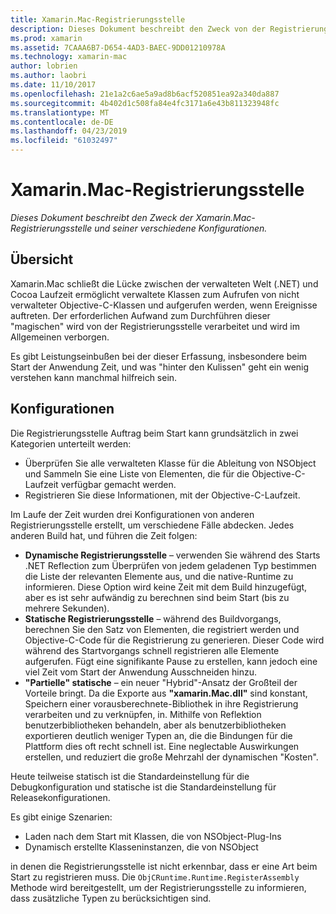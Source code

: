 ```yaml
---
title: Xamarin.Mac-Registrierungsstelle
description: Dieses Dokument beschreibt den Zweck von der Registrierungsstelle Xamarin.Mac und die dynamische, static und partielle statische (Hybrid) Nutzung Konfigurationen.
ms.prod: xamarin
ms.assetid: 7CAAA6B7-D654-4AD3-BAEC-9DD01210978A
ms.technology: xamarin-mac
author: lobrien
ms.author: laobri
ms.date: 11/10/2017
ms.openlocfilehash: 21e1a2c6ae5a9ad8b6acf520851ea92a340da887
ms.sourcegitcommit: 4b402d1c508fa84e4fc3171a6e43b811323948fc
ms.translationtype: MT
ms.contentlocale: de-DE
ms.lasthandoff: 04/23/2019
ms.locfileid: "61032497"
---
```

# <a name="xamarinmac-registrar"></a>Xamarin.Mac-Registrierungsstelle

_Dieses Dokument beschreibt den Zweck der Xamarin.Mac-Registrierungsstelle und seiner verschiedene Konfigurationen._

## <a name="overview"></a>Übersicht

Xamarin.Mac schließt die Lücke zwischen der verwalteten Welt (.NET) und Cocoa Laufzeit ermöglicht verwaltete Klassen zum Aufrufen von nicht verwalteter Objective-C-Klassen und aufgerufen werden, wenn Ereignisse auftreten. Der erforderlichen Aufwand zum Durchführen dieser "magischen" wird von der Registrierungsstelle verarbeitet und wird im Allgemeinen verborgen.

Es gibt Leistungseinbußen bei der dieser Erfassung, insbesondere beim Start der Anwendung Zeit, und was "hinter den Kulissen" geht ein wenig verstehen kann manchmal hilfreich sein.

## <a name="configurations"></a>Konfigurationen

Die Registrierungsstelle Auftrag beim Start kann grundsätzlich in zwei Kategorien unterteilt werden:

- Überprüfen Sie alle verwalteten Klasse für die Ableitung von NSObject und Sammeln Sie eine Liste von Elementen, die für die Objective-C-Laufzeit verfügbar gemacht werden.
- Registrieren Sie diese Informationen, mit der Objective-C-Laufzeit.

Im Laufe der Zeit wurden drei Konfigurationen von anderen Registrierungsstelle erstellt, um verschiedene Fälle abdecken. Jedes anderen Build hat, und führen die Zeit folgen:

- **Dynamische Registrierungsstelle** – verwenden Sie während des Starts .NET Reflection zum Überprüfen von jedem geladenen Typ bestimmen die Liste der relevanten Elemente aus, und die native-Runtime zu informieren. Diese Option wird keine Zeit mit dem Build hinzugefügt, aber es ist sehr aufwändig zu berechnen sind beim Start (bis zu mehrere Sekunden).
- **Statische Registrierungsstelle** – während des Buildvorgangs, berechnen Sie den Satz von Elementen, die registriert werden und Objective-C-Code für die Registrierung zu generieren. Dieser Code wird während des Startvorgangs schnell registrieren alle Elemente aufgerufen. Fügt eine signifikante Pause zu erstellen, kann jedoch eine viel Zeit vom Start der Anwendung Ausschneiden hinzu.
- **"Partielle" statische** – ein neuer "Hybrid"-Ansatz der Großteil der Vorteile bringt. Da die Exporte aus **"xamarin.Mac.dll"** sind konstant, Speichern einer vorausberechnete-Bibliothek in ihre Registrierung verarbeiten und zu verknüpfen, in. Mithilfe von Reflektion benutzerbibliotheken behandeln, aber als benutzerbibliotheken exportieren deutlich weniger Typen an, die die Bindungen für die Plattform dies oft recht schnell ist. Eine neglectable Auswirkungen erstellen, und reduziert die große Mehrzahl der dynamischen "Kosten".

Heute teilweise statisch ist die Standardeinstellung für die Debugkonfiguration und statische ist die Standardeinstellung für Releasekonfigurationen.

Es gibt einige Szenarien:

- Laden nach dem Start mit Klassen, die von NSObject-Plug-Ins
- Dynamisch erstellte Klasseninstanzen, die von NSObject

in denen die Registrierungsstelle ist nicht erkennbar, dass er eine Art beim Start zu registrieren muss. Die `ObjCRuntime.Runtime.RegisterAssembly` Methode wird bereitgestellt, um der Registrierungsstelle zu informieren, dass zusätzliche Typen zu berücksichtigen sind.
